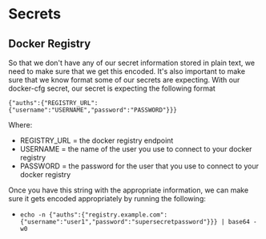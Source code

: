 # Secrets

## Docker Registry

So that we don't have any of our secret information stored in plain text, we need to make sure that we get this encoded. It's also important to make sure that we know format some of our secrets are expecting. With our docker-cfg secret, our secret is expecting the following format

`{"auths":{"REGISTRY_URL":{"username":"USERNAME","password":"PASSWORD"}}}`

Where:
- REGISTRY_URL = the docker registry endpoint
- USERNAME = the name of the user you use to connect to your docker registry
- PASSWORD = the password for the user that you use to connect to your docker registry

Once you have this string with the appropriate information, we can make sure it gets encoded appropriately by running the following:
- `echo -n {"auths":{"registry.example.com":{"username":"user1","password":"supersecretpassword"}}} | base64 -w0`
